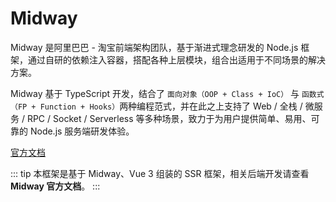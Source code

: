 # Midway

Midway 是阿里巴巴 - 淘宝前端架构团队，基于渐进式理念研发的 Node.js 框架，通过自研的依赖注入容器，搭配各种上层模块，组合出适用于不同场景的解决方案。

Midway 基于 TypeScript 开发，结合了 `面向对象（OOP + Class + IoC）` 与 `函数式（FP + Function + Hooks）`两种编程范式，并在此之上支持了 Web / 全栈 / 微服务 / RPC / Socket / Serverless 等多种场景，致力于为用户提供简单、易用、可靠的 Node.js 服务端研发体验。

[官方文档](http://www.midwayjs.org/)

::: tip 
本框架是基于 Midway、Vue 3 组装的 SSR 框架，相关后端开发请查看 **Midway 官方文档**。
:::
